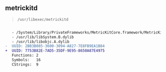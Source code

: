 ## metrickitd

> `/usr/libexec/metrickitd`

```diff

   - /System/Library/PrivateFrameworks/MetricKitCore.framework/MetricKitCore
   - /usr/lib/libSystem.B.dylib
   - /usr/lib/libobjc.A.dylib
-  UUID: 2BB3B085-3600-3094-A827-7E8FB9EA1B84
+  UUID: 7753B82E-7AD5-35DF-9E95-8650A87E4975
   Functions: 2
   Symbols:   16
   CStrings:  9

```
